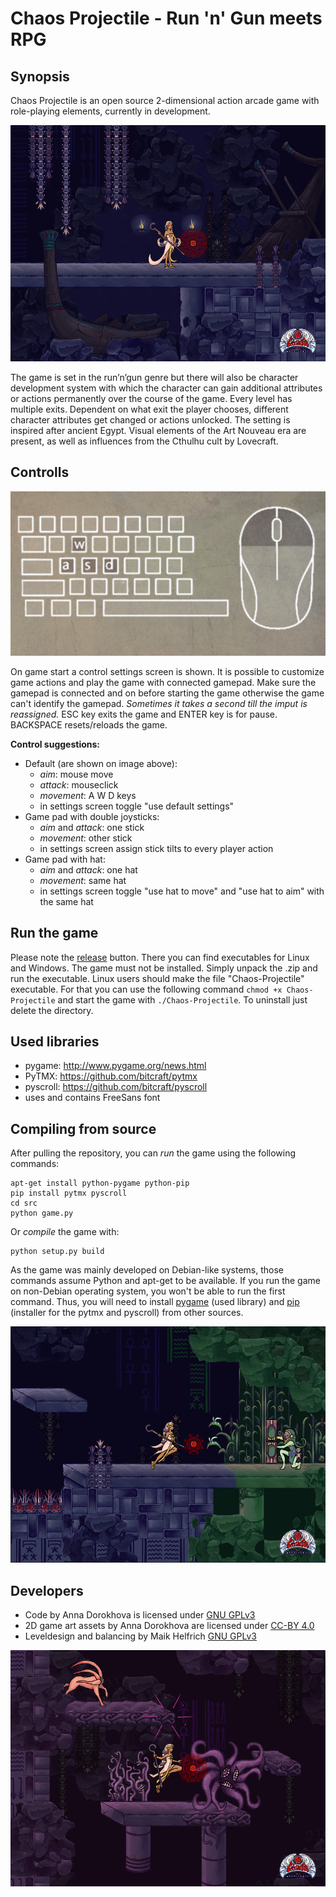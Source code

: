 ﻿ Chaos Projectile - Run 'n' Gun meets RPG
==========================================

Synopsis
--------

Chaos Projectile is an open source 2-dimensional action arcade game with
role-playing elements, currently in development.

![screenshot](doc/source/screenshot.png)

The game is set in the run’n’gun genre but there will also be character
development system with which the character can gain additional attributes
or actions permanently over the course of the game. Every level
has multiple exits. Dependent on what exit the player chooses, different
character attributes get changed or actions unlocked. The setting is inspired
after ancient Egypt. Visual elements of the Art Nouveau era are present, as well
as influences from the Cthulhu cult by Lovecraft.

Controlls
--------

![controlls](doc/source/controlls.png)

On game start a control settings screen is shown. It is possible to customize
game actions and play the game with connected gamepad. Make sure the
gamepad is connected and on before starting the game otherwise the game
can't identify the gamepad. *Sometimes it takes a second till the imput is
reassigned.* ESC key exits the game and ENTER key is for pause. BACKSPACE
resets/reloads the game.

**Control suggestions:**
* Default (are shown on image above):
  - *aim*: mouse move
  - *attack*: mouseclick
  - *movement*: A W D keys
  - in settings screen toggle "use default settings"
* Game pad with double joysticks:
  - *aim* and *attack*: one stick
  - *movement*: other stick
  - in settings screen assign stick tilts to every player action
* Game pad with hat:
  - *aim* and *attack*: one hat
  - *movement*: same hat
  - in settings screen toggle "use hat to move" and "use hat to aim" with the same hat

Run the game
--------
Please note the [release](https://github.com/WinterLicht/Chaos-Projectile/releases)
button.
There you can find executables for Linux and Windows. The game must not
be installed. Simply unpack the .zip and run the executable. Linux users should make
the file "Chaos-Projectile" executable. For that you can use the following command
`chmod +x Chaos-Projectile` and start the game with `./Chaos-Projectile`.
To uninstall just delete the directory.

Used libraries
--------
- pygame:  http://www.pygame.org/news.html
- PyTMX:  https://github.com/bitcraft/pytmx
- pyscroll:  https://github.com/bitcraft/pyscroll
- uses and contains FreeSans font

Compiling from source
--------
After pulling the repository, you can *run* the game using the following commands:

```
apt-get install python-pygame python-pip 
pip install pytmx pyscroll
cd src
python game.py
```

Or *compile* the game with:

```
python setup.py build
```

As the game was mainly developed on Debian-like systems, those commands
assume Python and apt-get to be available. If you run the game on non-Debian
operating system, you won't be able to run the first command. Thus, you
will need to install [pygame](https://pygame.org/download.shtml)
(used library) and [pip](https://pypi.python.org/pypi/pip/)
(installer for the pytmx and pyscroll) from other sources.

![screenshot](doc/source/screenshot2.png)

Developers
--------
- Code by Anna Dorokhova is licensed under [GNU GPLv3](http://www.gnu.org/licenses/gpl-3.0.html)
- 2D game art assets by Anna Dorokhova are licensed under [CC-BY 4.0](https://creativecommons.org/licenses/by/4.0/)
- Leveldesign and balancing by Maik Helfrich [GNU GPLv3](http://www.gnu.org/licenses/gpl-3.0.html)

![screenshot](doc/source/screenshot3.png)


